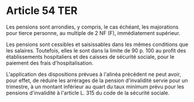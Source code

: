 # Article 54 TER

Les pensions sont arrondies, y compris, le cas échéant, les majorations pour tierce personne, au multiple de 2 NF (F), immédiatement supérieur.

Les pensions sont cessibles et saisissables dans les mêmes conditions que les salaires. Toutefois, elles le sont dans la limite de 90 p. 100 au profit des établissements hospitaliers et des caisses de sécurité sociale, pour le paiement des frais d'hospitalisation.

L'application des dispositions prévues à l'alinéa précédent ne peut avoir, pour effet, de réduire les arrérages de la pension d'invalidité servie pour un trimestre, à un montant inférieur au quart du taux minimum prévu pour les pensions d'invalidité à l'article L. 315 du code de la sécurité sociale.
